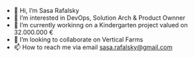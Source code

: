 - 👋 Hi, I’m Sasa Rafalsky
- 👀 I’m interested in DevOps, Solution Arch & Product Ownner
- 🌱 I’m currently workinng on a Kindergarten project valued on 32.000.000 €
- 💞️ I’m looking to collaborate on Vertical Farms
- 📫 How to reach me via email sasa.rafalsky@gmail.com

<!---
leksanboy/leksanboy is a ✨ special ✨ repository because its `README.md` (this file) appears on your GitHub profile.
You can click the Preview link to take a look at your changes.
--->
